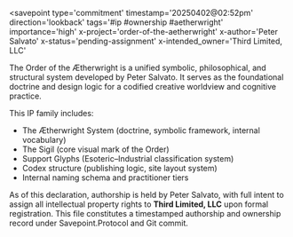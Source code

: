 <savepoint 
  type='commitment' 
  timestamp='20250402@02:52pm' 
  direction='lookback' 
  tags='#ip #ownership #aetherwright' 
  importance='high' 
  x-project='order-of-the-aetherwright' 
  x-author='Peter Salvato' 
  x-status='pending-assignment' 
  x-intended_owner='Third Limited, LLC' 
>

The Order of the Ætherwright is a unified symbolic, philosophical, and structural system developed by Peter Salvato. It serves as the foundational doctrine and design logic for a codified creative worldview and cognitive practice.

This IP family includes:

- The Ætherwright System (doctrine, symbolic framework, internal vocabulary)
- The Sigil (core visual mark of the Order)
- Support Glyphs (Esoteric–Industrial classification system)
- Codex structure (publishing logic, site layout system)
- Internal naming schema and practitioner tiers

As of this declaration, authorship is held by Peter Salvato, with full intent to assign all intellectual property rights to **Third Limited, LLC** upon formal registration. This file constitutes a timestamped authorship and ownership record under Savepoint.Protocol and Git commit.

</savepoint>